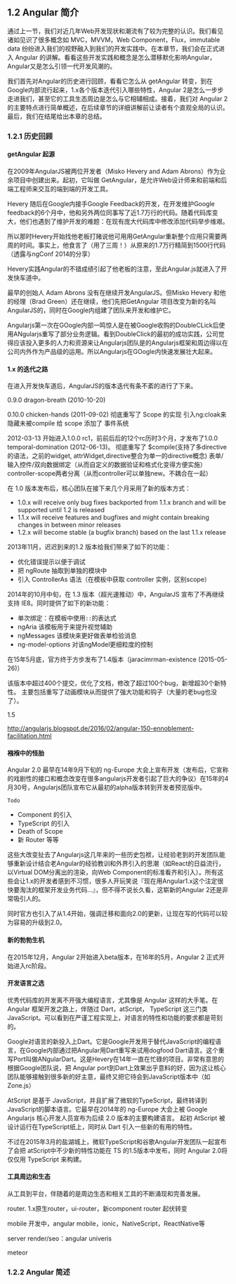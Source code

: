 ## 1.2 Angular 简介

通过上一节，我们对近几年Web开发现状和潮流有了较为完整的认识。我们看见诸如见识了很多概念如 MVC，MVVM，Web Component，Flux，immutable data 纷纷进入我们的视野融入到我们的开发实践中。在本章节，我们会在正式进入 Angular 的讲解。看看这些开发实践和概念是怎么潜移默化影响Angular，Angular又是怎么引领一代开发风潮的。

我们首先对Angular的历史进行回顾，看看它怎么从 getAngular 转变，到在Google内部流行起来，1.x各个版本迭代引入哪些特性，Angular 2是怎么一步步走进我们，甚至它的工具生态周边是怎么与它相辅相成。接着，我们对 Angular 2 的主要特点进行简单概述，在后续章节的详细讲解前让读者有个直观全局的认识。最后，我们在结尾给出本章的总结。

### 1.2.1 历史回顾

#### getAngular 起源

在2009年AngularJS被两位开发者（Misko Hevery and Adam Abrons）作为业余项目中创建出来。起初，它叫做 GetAngular，是允许Web设计师来和前端和后端工程师来交互的端到端的开发工具。

Hevery 随后在Google内接手Google Feedback的开发，在开发维护Google feedback的6个月中，他和另外两位同事写了近1.7万行的代码。随着代码库变大，他们也遇到了维护开发的难题：在现有庞大代码库中修改添加代码举步维艰。

所以那时Hevery开始找他老板打赌说他可用用GetAngular重新整个应用只需要两周的时间。事实上，他食言了（用了三周！）从原来的1.7万行精简到1500行代码（透露与ngConf 2014的分享）

Hevery实践Angular的不错成绩引起了他老板的注意，至此Angular.js就进入了开发快车道中。

最早的创始人 Adam Abrons 没有在继续开发AngularJS。但Misko Hevery 和他的经理（Brad Green）还在继续，他们先把GetAngular 项目改变为新的名叫 AngularJS的，同时在Google内组建了团队来开发和维护它。

Angularjs第一次在GOogle内部一鸣惊人是在被Google收购的DoubleCLick后使用ANgularjs重写了部分业务逻辑。看到DoubleClick的最初的成功实践，公司觉得应该投入更多的人力和资源来让Angularjs团队是的Angularjs框架和周边得以在公司内外作为产品级的运用。所以Angularjs在GOogle内快速发展壮大起来。

#### 1.x 的迭代之路

在进入开发快车道后，AngularJS的版本迭代有条不紊的进行了下来。

0.9.0 dragon-breath (2010-10-20)

0.10.0 chicken-hands (2011-09-02)
彻底重写了 Scope 的实现
引入ng:cloak来隐藏未被compile
给 scope 添加了 事件系统


2012-03-13 开始进入1.0.0 rc1，前前后后的12个rc历时3个月，才发布了1.0.0 temporal-domination (2012-06-13)。
彻底重写了 $compile(支持了多directive的语法，之前的widget, attrWidget,directive整合为单一的directive概念)
表单/输入控件/双向数据绑定（从而自定义的数据验证和格式化变得方便实施）
controller-scope两者分离（从而controller可以单独new。不耦合在一起）


在 1.0 版本发布后，核心团队在接下来几个月采用了新的版本方式：

- 1.0.x will receive only bug fixes backported from 1.1.x branch and will be supported until 1.2 is released
- 1.1.x will receive features and bugfixes and might contain breaking changes in between minor releases
- 1.2.x will become stable (a bugfix branch) based on the last 1.1.x release

2013年11月，迟迟到来的1.2 版本给我们带来了如下的功能：

- 优化错误提示以便于调试
- 把 ngRoute 抽取到单独的模块中
- 引入 ControllerAs 语法（在模板中获取 controller 实例，区别scope）

2014年的10月中旬，在 1.3 版本（超光速推动）中，AngularJS 宣布了不再继续支持 IE8。同时提供了如下的新功能：

- 单次绑定：在模板中使用`::`的表达式
- ngAria 该模板用于来提升视觉辅助
- ngMessages 该模块来更好做表单检验消息
- ng-model-options 对该ngModel更细粒度的控制

在15年5月底，官方终于方步发布了1.4版本（jaracimrman-existence (2015-05-26)）

该版本中超过400个提交，优化了文档，修改了超过100个bug，新增超30个新特性。
主要包括重写了动画模块从而提供了强大功能和钩子（大量的老bug也没了）。

 1.5 

http://angularjs.blogspot.de/2016/02/angular-150-ennoblement-facilitation.html


#### 襁褓中的怪胎

Angular 2.0 最早在14年9月下旬的 ng-Europe 大会上宣布开发（发布后，它宣称的戏剧性的接口和概念改变在很多angularjs开发者引起了巨大的争议）在15年的4月30号，Angularjs团队宣布它从最初的alpha版本转到开发者预览版中。

`Todo`

- Component 的引入
- TypeScript 的引入
- Death of Scope
- 新 Router 等等

这些大改变扯去了Angularjs这几年来的一些历史包袱，让经验老到的开发团队能够重新设计结合老Angular的经验教训和外界引入的思潮（如React的日益流行，以Virtual DOM分离出的渲染，向Web Component的标准看齐和引入）。所有这些会让1.x的开发者感到不习惯，很多人开玩笑说『现在用Angular1.x这个注定很快要淘汰的框架开发业务代码...』，但不得不说长久看，这崭新的Angular 2还是非常吸引人的。

同时官方也引入了从1.4开始，强调迁移和面向2.0的更新，让现在写的代码可以较为容易的升级到2.0。

#### 新的勃勃生机

在2015年12月，Angular 2开始进入beta版本，在16年的5月，Angular 2 正式开始进入rc阶段。

#### 开发语言之选

优秀代码库的开发离不开强大编程语言，尤其像是 Angular 这样的大手笔。在 Angular 框架开发之路上，伴随过 Dart，atScript， TypeScript 这三门类 JavaScript。可以看到在严谨工程实现上，对语言的特性和功能的要求都是苛刻的。

Google对语言的新投入上Dart。它是Google开发用于替代JavaScript的编程语言，在Google内部通过把Angular用Dart重写来试用dogfood Dart语言。这个重写Port叫做ANgularDart。这是Hevery在14年一直在忙碌的项目。非常有意思的根据Google团队说，把 Angular port到Dart上效果出乎意料的好，因为这让核心团队能够接触到很多新的好主意，最终又把它待会到JavaScript版本中（如Zone.js）

AtScript 是基于 JavaScript，并且扩展了微软的TypeScript，最终转译到 JavaScript的脚本语言。它最早在2014年的 ng-Europe 大会上被 Google Angularjs 核心开发人员宣布为后续 2.0 版本的主要构建语言。 起初 AtScript 被设计运行在TypeScript纸上，同时从 Dart 引入一些新的有用的特性。

不过在2015年3月的盐湖城上，微软TypeScript和谷歌Angular开发团队一起宣布了会把 atScript中不少新的特性功能在 TS 的1.5版本中发布，同时 Angular 2.0将仅仅用 TypeScript 来构建。


#### 工具周边和生态

从工具到平台，伴随着的是周边生态和相关工具的不断涌现和完善发展。

router. 1.x原生router，ui-router，新component router 起伏转变

mobile 开发中，angular mobile，ionic，NativeScript，ReactNative等

server render/seo：angular univeris

meteor


### 1.2.2 Angular 简述


